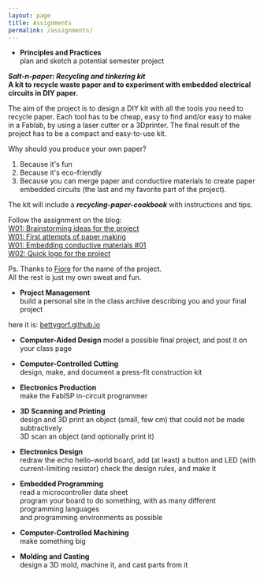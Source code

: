 ```yaml
---
layout: page
title: Assignments
permalink: /assignments/
---
```


-  **Principles and Practices**  
plan and sketch a potential semester project

***Salt-n-paper: Recycling and tinkering kit***  
**A kit to recycle waste paper and to experiment with embedded electrical circuits in DIY paper.**

The aim of the project is to design a DIY kit with all the tools you need to recycle paper. Each tool has to be cheap, easy to find and/or easy to make in a Fablab, by using a laser cutter or a 3Dprinter. The final result of the project has to be a compact and easy-to-use kit.

Why should you produce your own paper?
1. Because it's fun
2. Because it's eco-friendly
3. Because you can merge paper and conductive materials to create paper embedded circuits (the last and my favorite part of the project).

The kit will include a ***recycling-paper-cookbook*** with instructions and tips.

Follow the assignment on the blog:  
[W01: Brainstorming ideas for the project](http://bettygorf.github.io/blog/2015/02/05/01.html)   
[W01: First attempts of paper making](http://bettygorf.github.io/blog/2015/02/05/02.html)  
[W01: Embedding conductive materials #01](http://bettygorf.github.io/blog/2015/02/06/02.html)  
[W02: Quick logo for the project](http://bettygorf.github.io/blog/2015/02/10/01.html)  

Ps.
Thanks to [Fiore](http://fabacademy.org/archives/2014/students/basile.fiore/) for the name of the project.  
All the rest is just my own sweat and fun.


-  **Project Management**  
build a personal site in the class archive describing you and your final project

here it is: [bettygorf.github.io](http://bettygorf.github.io)

-  **Computer-Aided Design**
model a possible final project, and post it on your class page

-  **Computer-Controlled Cutting**  
design, make, and document a press-fit construction kit

-  **Electronics Production**  
make the FabISP in-circuit programmer

-  **3D Scanning and Printing**  
design and 3D print an object (small, few cm) that could not be made subtractively  
3D scan an object (and optionally print it)

-  **Electronics Design**  
redraw the echo hello-world board,
add (at least) a button and LED (with current-limiting resistor)
check the design rules, and make it

-  **Embedded Programming**  
read a microcontroller data sheet  
program your board to do something, with as many different programming languages  
and programming environments as possible  

-  **Computer-Controlled Machining**  
make something big

-  **Molding and Casting**  
design a 3D mold, machine it, and cast parts from it
